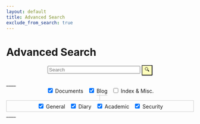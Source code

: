 ```yaml
---
layout: default
title: Advanced Search
exclude_from_search: true
---
```


# Advanced Search

<!-- Powered by <a href="/blog/2016/01/04/how-to-make-lunrjs-jekyll-work-together/">lunr.js</a>. -->

<form action="get" id="site_search">
<center>
  <input type="text" id="search_box" size="28" placeholder="Search">
  <input type="submit" style="background-color:#FFFFBB;" value="🔍">
</center>
</form>
____

<center>
<div style="display:inline; ">
<span style="white-space: nowrap;">
<input type="checkbox" id="documents_check" name="c1" checked />
<label for="documents_check"><span></span>Documents</label></span> &nbsp;
<span style="white-space: nowrap;">
<input type="checkbox" id="blog_check" name="c2" onclick='checkboxClick(this);' checked />
<label for="blog_check" style="padding-bottom:3px;border:medium none black;border-bottom: thin solid #CCCCCC;"><span></span>Blog</label></span> &nbsp;
<span style="white-space: nowrap;">
<input type="checkbox" id="misc_check" name="c3"  />
<label for="misc_check"><span></span>Index & Misc.</label></span>
</div>
<br/>
<span style="color:#CCCCCC;">&nbsp;│&nbsp;</span>
<br/>
<div style="padding:5px;border: thin solid #CCCCCC;">
<div id="blog_categories" style="display:inline;">
<span style="white-space: nowrap;">
<input type="checkbox" id="general_blog_check" name="c4" checked />
<label for="general_blog_check"><span></span>General</label></span> &nbsp;
<span style="white-space: nowrap;"> 
<input type="checkbox" id="diary_blog_check" name="c5" checked />
<label for="diary_blog_check"><span></span>Diary</label></span> &nbsp;
<span style="white-space: nowrap;"> 
<input type="checkbox" id="academic_blog_check" name="c6" checked/>
<label for="academic_blog_check"><span></span>Academic</label></span> &nbsp;
<span style="white-space: nowrap;">
<input type="checkbox" id="security_blog_check" name="c7" checked/>
<label for="security_blog_check"><span></span>Security</label></span>
</div>
</div>
</center>
____

<ul id="search_results"></ul>

<script src="/assets/js/lunr.min.js"></script>
<!--<script src="https://ajax.googleapis.com/ajax/libs/jquery/1.11.3/jquery.min.js"></script> -->
<script src="/assets/js/search.js"></script>
